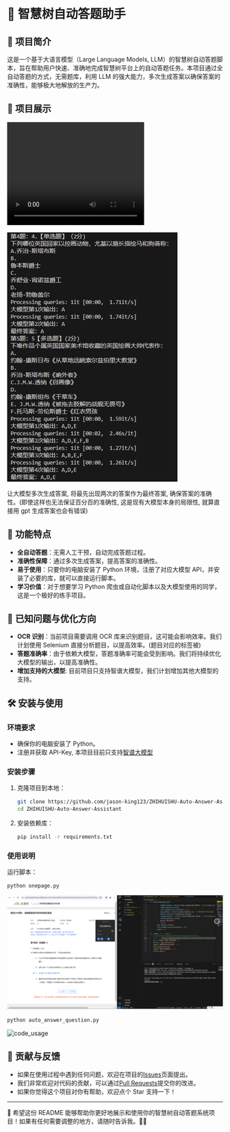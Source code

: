 # 🌟 智慧树自动答题助手

## 📝 项目简介

这是一个基于大语言模型（Large Language Models, LLM）的智慧树自动答题脚本，旨在帮助用户快速、准确地完成智慧树平台上的自动答题任务。本项目通过全自动答题的方式，无需题库，利用 LLM 的强大能力，多次生成答案以确保答案的准确性，能够极大地解放的生产力。

## 🌈 项目展示

<video controls width="320" height="240">
  <source src="./data/auto_answer_zhihuishu.mp4" type="video/mp4">
</video>

![answer_example](./data/answer_example.png)

让大模型多次生成答案, 将最先出现两次的答案作为最终答案, 确保答案的准确性。(即使这样也无法保证百分百的准确性, 这是现有大模型本身的局限性, 就算直接用 gpt 生成答案也会有错误)

## 🚀 功能特点

- **全自动答题**：无需人工干预，自动完成答题过程。
- **准确性保障**：通过多次生成答案，提高答案的准确性。
- **易于使用**：只要你的电脑安装了 Python 环境，注册了对应大模型 API，并安装了必要的库，就可以直接运行脚本。
- **学习价值**：对于想要学习 Python 爬虫或自动化脚本以及大模型使用的同学，这是一个极好的练手项目。

## 🐞 已知问题与优化方向

- **OCR 识别**：当前项目需要调用 OCR 库来识别题目，这可能会影响效率。我们计划使用 Selenium 直接分析题目，以提高效率。(题目对应的标签被)
- **答题准确率**：由于依赖大模型，答题准确率可能会受到影响。我们将持续优化大模型的输出，以提高准确性。
- **增加支持的大模型**: 目前项目只支持智谱大模型，我们计划增加其他大模型的支持。

## 🛠️ 安装与使用

### 环境要求

- 确保你的电脑安装了 Python。
- 注册并获取 API-Key, 本项目目前只支持[智谱大模型](https://open.bigmodel.cn/console/overview)

### 安装步骤

1. 克隆项目到本地：

   ```bash
   git clone https://github.com/jason-king123/ZHIHUISHU-Auto-Answer-Assistant.git
   cd ZHIHUISHU-Auto-Answer-Assistant
   ```

2. 安装依赖库：

   ```bash
   pip install -r requirements.txt
   ```

### 使用说明

运行脚本：

```bash
python onepage.py
```

![code_usage](./data/onepage.png)

```bash
python auto_answer_question.py
```

![code_usage]()

## 🤝 贡献与反馈

- 如果在使用过程中遇到任何问题，欢迎在项目的[Issues](https://github.com/yourusername/ZHIHUISHU-Auto-Answer-Assistant/issues)页面提出。
- 我们非常欢迎对代码的贡献，可以通过[Pull Requests](https://github.com/yourusername/ZHIHUISHU-Auto-Answer-Assistant/pulls)提交你的改进。
- 如果你觉得这个项目对你有帮助，欢迎点个 Star 支持一下！

---

🌈 希望这份 README 能够帮助你更好地展示和使用你的智慧树自动答题系统项目！如果有任何需要调整的地方，请随时告诉我。🚀🌟
